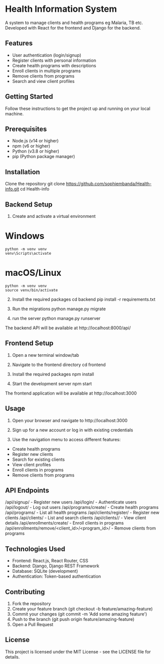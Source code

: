 # Health Information System

A system to manage clients and health programs eg Malaria, TB etc. Developed with React for the frontend and Django for the backend.

## Features

- User authentication (login/signup)
- Register clients with personal information
- Create health programs with descriptions
- Enroll clients in multiple programs
- Remove clients from programs
- Search and view client profiles


## Getting Started
Follow these instructions to get the project up and running on your local machine.

## Prerequisites
- Node.js (v14 or higher)
- npm (v6 or higher)
- Python (v3.8 or higher)
- pip (Python package manager)

## Installation
Clone the repository
   git clone https://github.com/sophiembanda/Health-info.git
   cd Health-info

## Backend Setup
1. Create and activate a virtual environment

# Windows
    python -m venv venv
    venv\Scripts\activate

# macOS/Linux
    python -m venv venv
    source venv/bin/activate

2. Install the required packages
    cd backend
    pip install -r requirements.txt

3. Run the migrations
    python manage.py migrate

4. run the server
    python manage.py runserver

The backend API will be available at http://localhost:8000/api/

## Frontend Setup
1. Open a new terminal window/tab

2. Navigate to the frontend directory
    cd frontend

3. Install the required packages
    npm install

4. Start the development server
    npm start

The frontend application will be available at http://localhost:3000


## Usage
1. Open your browser and navigate to http://localhost:3000

2. Sign up for a new account or log in with existing credentials

3. Use the navigation menu to access different features:

- Create health programs
- Register new clients
- Search for existing clients
- View client profiles
- Enroll clients in programs
- Remove clients from programs

## API Endpoints
/api/signup/ - Register new users
/api/login/ - Authenticate users
/api/logout/ - Log out users
/api/programs/create/ - Create health programs
/api/programs/ - List all health programs
/api/clients/register/ - Register new clients
/api/clients/ - List and search clients
/api/clients/<id>/ - View client details
/api/enrollments/create/ - Enroll clients in programs
/api/enrollments/remove/<client_id>/<program_id>/ - Remove clients from programs

## Technologies Used
- Frontend: React.js, React Router, CSS
- Backend: Django, Django REST Framework
- Database: SQLite (development)
- Authentication: Token-based authentication

## Contributing
1. Fork the repository
2. Create your feature branch (git checkout -b feature/amazing-feature)
3. Commit your changes (git commit -m 'Add some amazing feature')
4. Push to the branch (git push origin feature/amazing-feature)
5. Open a Pull Request

## License
This project is licensed under the MIT License - see the LICENSE file for details.